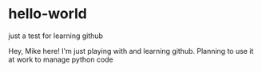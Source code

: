# hello-world
just a test for learning github

Hey, Mike here!
I'm just playing with and learning github.
Planning to use it at work to manage python code
